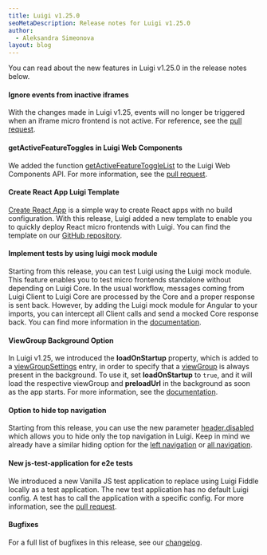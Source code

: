 ```yaml
---
title: Luigi v1.25.0
seoMetaDescription: Release notes for Luigi v1.25.0
author:
  - Aleksandra Simeonova
layout: blog
---
```


You can read about the new features in Luigi v1.25.0 in the release notes below.

<!-- Excerpt -->

#### Ignore events from inactive iframes

With the changes made in Luigi v1.25, events will no longer be triggered when an iframe micro frontend is not active. For reference, see the [pull request](https://github.com/SAP/luigi/pull/2908).

#### getActiveFeatureToggles in Luigi Web Components

We added the function [getActiveFeatureToggleList](https://docs.luigi-project.io/docs/luigi-core-api/?section=examples-58) to the Luigi Web Components API. For more information, see the [pull request](https://github.com/SAP/luigi/pull/2893). 

#### Create React App Luigi Template

[Create React App](https://github.com/facebook/create-react-app) is a simple way to create React apps with no build configuration. With this release, Luigi added a new template to enable you to quickly deploy React micro frontends with Luigi. You can find the template on our [GitHub repository](https://github.com/SAP/luigi/tree/master/cra-template).

#### Implement tests by using luigi mock module

Starting from this release, you can test Luigi using the Luigi mock module. This feature enables you to test micro frontends standalone without depending on Luigi Core. In the usual workflow, messages coming from Luigi Client to Luigi Core are processed by the Core and a proper response is sent back. However, by adding the Luigi mock module for Angular to your imports, you can intercept all  Client calls and send a mocked Core response back. You can find more information in the [documentation](https://docs.luigi-project.io/docs/framework-support-libraries?section=luigimockmodule). 

#### ViewGroup Background Option

In Luigi v1.25, we introduced the **loadOnStartup** property, which is added to a [viewGroupSettings](https://docs.luigi-project.io/docs/navigation-advanced/?section=viewgroupsettings) entry, in order to specify that a [viewGroup](https://docs.luigi-project.io/docs/navigation-parameters-reference/?section=viewgroup) is always present in the background. To use it, set **loadOnStartup** to `true`, and it will load the respective viewGroup and **preloadUrl** in the background as soon as the app starts. For more information, see the [documentation](https://docs.luigi-project.io/docs/navigation-advanced/?section=viewgroupsettings).

#### Option to hide top navigation

Starting from this release, you can use the new parameter [header.disabled](https://docs.luigi-project.io/docs/general-settings/?section=headerdisabled) which allows you to hide only the top navigation in Luigi. Keep in mind we already have a similar hiding option for the [left navigation](https://docs.luigi-project.io/docs/navigation-parameters-reference/?section=hidesidenav) or [all navigation](https://docs.luigi-project.io/docs/general-settings/?section=hidenavigation). 

#### New js-test-application for e2e tests

We introduced a new Vanilla JS test application to replace using Luigi Fiddle locally as a test application. The new test application has no default Luigi config. A test has to call the application with a specific config. For more information, see the [pull request](https://github.com/SAP/luigi/pull/2861).

#### Bugfixes

For a full list of bugfixes in this release, see our [changelog](https://github.com/SAP/luigi/blob/master/CHANGELOG.md).
